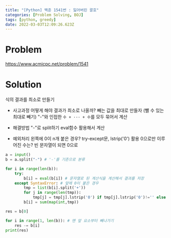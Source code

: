 ```yaml
---
title: "[Python] 백준 1541번 : 잃어버린 괄호"
categories: [Problem Solving, BOJ]
tags: [python, greedy]
date: 2022-03-03T12:09:26.623Z
---
```

# Problem
<https://www.acmicpc.net/problem/1541>

# Solution
식의 결과를 최소로 만들기

- 사고과정
어떻게 해야 결과가 최소로 나올까?
빼는 값을 최대로 만들자 (뺄 수 있는 최대로 빼기)
"-"와 인접한 `수 + ··· + 수`를 모두 묶어서 계산

- 해결방법
"-"로 split하기
eval함수 활용해서 계산

- 예외처리
왼쪽에 0이 n개 붙은 경우? try-except문, lstrip('0') 활용
0으로만 이루어진 수는? 빈 문자열이 되면 0으로

```py
a = input()
b = a.split("-") # '-'를 기준으로 분류

for i in range(len(b)):
    try:
        b[i] = eval(b[i]) # 문자열로 된 계산식을 계산해서 결과를 저장
    except SyntaxError: # 앞에 0이 붙은 경우
        tmp = list(b[i].split('+'))
        for j in range(len(tmp)):
            tmp[j] = tmp[j].lstrip('0') if tmp[j].lstrip('0')!='' else '0' # 요소가 0으로만 된 경우 '0' 반환
        b[i] = sum(map(int,tmp))

res = b[0]

for i in range(1, len(b)): # 맨 앞 요소부터 빼나가기
    res -= b[i]
print(res)
```
